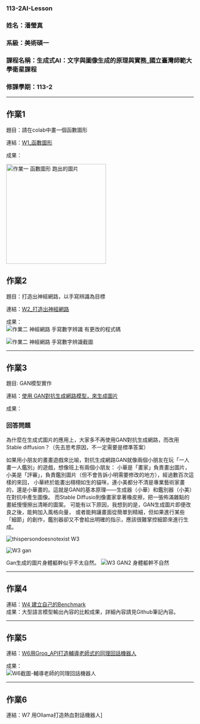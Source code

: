 ### 113-2AI-Lesson
### 姓名：潘瑩真
### 系級：美術碩一
### 課程名稱：生成式AI：文字與圖像生成的原理與實務_國立臺灣師範大學衛星課程
### 修課學期：113-2

---
## 作業1
題目：請在colab中畫一個函數圖形  

連結：[W1_函數圖形](https://colab.research.google.com/github/PanpanMOA/113-2AI-Lesson/blob/main/W1_%E5%87%BD%E6%95%B8%E5%9C%96%E5%BD%A2.ipynb)  

成果：  

<img width="268" alt="作業一 函數圖形 跑出的圖片" src="https://github.com/user-attachments/assets/07cbb626-f375-407a-aab3-a100573bbb9a" />

## 作業2
題目：打造出神經網路，以手寫辨識為目標  

連結：[W2_打造出神經網路](https://colab.research.google.com/drive/1RTl_6m6aUA8LxLpwZ7293m1ix_wA0hwo?usp=sharing)  

成果：  
![作業二 神經網路 手寫數字辨識 有更改的程式碼](https://github.com/user-attachments/assets/11532c3e-6792-4a7d-a4db-288d860b6837)  

![作業二 神經網路 手寫數字辨識截圖](https://github.com/user-attachments/assets/5c2614bc-e0a1-47fb-bb26-b4d57cf17024)  

---
## 作業3
題目: GAN模型實作  

連結：[使用 GAN對抗生成網路模型，來生成圖片]([https://colab.research.google.com/github/PanpanMOA/113-2AI-Lesson/blob/main/W1_%E5%87%BD%E6%95%B8%E5%9C%96%E5%BD%A2.ipynb](https://colab.research.google.com/drive/1RTl_6m6aUA8LxLpwZ7293m1ix_wA0hwo?usp=sharing))  

成果：  
### 回答問題 
為什麼在生成式圖片的應用上，大家多不再使用GAN對抗生成網路，而改用Stable diffusion？（先去思考原因，不一定需要是標準答案）

如果用小朋友的畫畫遊戲來比喻，對抗生成網路GAN就像兩個小朋友在玩「一人畫一人鑑別」的遊戲，想像班上有兩個小朋友：
小華是「畫家」負責畫出圖片，小美是「評審」，負責鑑別圖片（但不會告訴小明需要修改的地方），經過數百次這樣的來回，
小華終於能畫出栩栩如生的貓咪，連小美都分不清是專業藝術家畫的，還是小華畫的。這就是GAN的基本原理——生成器（小華）和鑑別器（小美）在對抗中產生圖像。
而Stable Diffusio則像畫家拿著橡皮擦，把一張佈滿雜點的畫紙慢慢擦出清晰的圖案。
可能有以下原因，我想到的是，GAN生成圖片即便改良之後，能夠加入風格向量，
或者能夠讓畫面從簡單到精細，但如果進行某些「細節」的創作，鑑別器卻又不會給出明確的指示，應該很難掌控細節來進行生成。 

![thispersondoesnotexist W3](https://github.com/user-attachments/assets/d31ac184-5b0a-4d5e-8b00-2af23725df16)  

![W3 gan](https://github.com/user-attachments/assets/c6a5547f-0fb9-457b-90f0-66a8db1afadf)  

Gan生成的圖片身體軀幹似乎不太自然。
![W3 GAN2 身體軀幹不自然](https://github.com/user-attachments/assets/b0c9b53b-d26a-4c6c-b94c-9483febba163)  

---
## 作業4

連結：[W4 建立自己的Benchmark](https://github.com/PanpanMOA/113-2AI-Lesson/blob/main/W4%20%E5%BB%BA%E7%AB%8B%E8%87%AA%E5%B7%B1%E7%9A%84Benchmark)  
成果：大型語言模型輸出內容的比較成果，詳細內容請見Github筆記內容。

---
## 作業5
連結：[W6用Groq_API打造輔導老師式的同理回話機器人](https://colab.research.google.com/drive/1dzyHC2wVBurRVPxmgfed-oAhr879x9eB?usp=sharing)  

成果：  
![W6截圖-輔導老師的同理回話機器人](https://github.com/user-attachments/assets/1701234b-7204-411f-b403-ba3ce0ba9db7)  

---
## 作業6
連結：W7 用Ollama打造熱血對話機器人]
